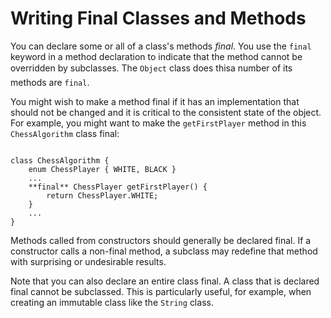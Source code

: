 
# Writing Final Classes and Methods

You can declare some or all of a class's methods *final*. You use the `final` keyword in a method declaration to indicate that the method cannot be overridden by subclasses. The `Object` class does this&#151;a number of its methods are `final`.

You might wish to make a method final if it has an implementation that should not be changed and it is critical to the consistent state of the object. For example, you might want to make the `getFirstPlayer` method in this `ChessAlgorithm` class final:

```

class ChessAlgorithm {
    enum ChessPlayer { WHITE, BLACK }
    ...
    **final** ChessPlayer getFirstPlayer() {
        return ChessPlayer.WHITE;
    }
    ...
}

```

Methods called from constructors should generally be declared final. If a constructor calls a non-final method, a subclass may redefine that method with surprising or undesirable results.

Note that you can also declare an entire class final. A class that is declared final cannot be subclassed. This is particularly useful, for example, when creating an immutable class like the `String` class.
